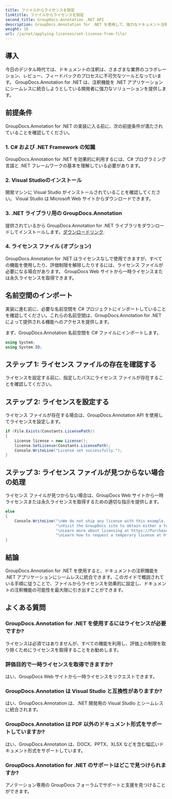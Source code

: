 ```yaml
---
title: ファイルからライセンスを設定
linktitle: ファイルからライセンスを設定
second_title: GroupDocs.Annotation .NET API
description: GroupDocs.Annotation for .NET を使用して、強力なドキュメント注釈機能を .NET アプリケーションにシームレスに統合します。
weight: 10
url: /ja/net/applying-licenses/set-license-from-file/
---
```

## 導入
今日のデジタル時代では、ドキュメントの注釈は、さまざまな業界のコラボレーション、レビュー、フィードバックのプロセスに不可欠なツールとなっています。 GroupDocs.Annotation for .NET は、注釈機能を .NET アプリケーションにシームレスに統合しようとしている開発者に強力なソリューションを提供します。
## 前提条件
GroupDocs.Annotation for .NET の実装に入る前に、次の前提条件が満たされていることを確認してください。
### 1. C# および .NET Framework の知識
GroupDocs.Annotation for .NET を効果的に利用するには、C# プログラミング言語と .NET フレームワークの基本を理解している必要があります。
### 2. Visual Studioのインストール
開発マシンに Visual Studio がインストールされていることを確認してください。 Visual Studio は Microsoft Web サイトからダウンロードできます。
### 3. .NET ライブラリ用の GroupDocs.Annotation
提供されているから GroupDocs.Annotation for .NET ライブラリをダウンロードしてインストールします。[ダウンロードリンク](https://releases.groupdocs.com/annotation/net/).
### 4. ライセンス ファイル (オプション)
GroupDocs.Annotation for .NET はライセンスなしで使用できますが、すべての機能を使用したり、評価制限を解除したりするには、ライセンス ファイルが必要になる場合があります。 GroupDocs Web サイトから一時ライセンスまたは永久ライセンスを取得できます。

## 名前空間のインポート
実装に進む前に、必要な名前空間を C# プロジェクトにインポートしていることを確認してください。これらの名前空間は、GroupDocs.Annotation for .NET によって提供される機能へのアクセスを提供します。

まず、GroupDocs.Annotation 名前空間を C# ファイルにインポートします。
```csharp
using System;
using System.IO;
```
## ステップ 1: ライセンス ファイルの存在を確認する
ライセンスを設定する前に、指定したパスにライセンス ファイルが存在することを確認してください。
## ステップ 2: ライセンスを設定する
ライセンス ファイルが存在する場合は、GroupDocs.Annotation API を使用してライセンスを設定します。
```csharp
if (File.Exists(Constants.LicensePath))
{
    License license = new License();
    license.SetLicense(Constants.LicensePath);
    Console.WriteLine("License set successfully.");
}
```
## ステップ 3: ライセンス ファイルが見つからない場合の処理
ライセンス ファイルが見つからない場合は、GroupDocs Web サイトから一時ライセンスまたは永久ライセンスを取得するための適切な指示を提供します。
```csharp
else
{
    Console.WriteLine("\nWe do not ship any license with this example. " +
                      "\nVisit the GroupDocs site to obtain either a temporary or permanent license. " +
                      "\nLearn more about licensing at https://Purchase.groupdocs.com/faqs/licensing。 " +
                      "\nLearn how to request a temporary license at https://Purchase.groupdocs.com/temporary-license.");
}
```

## 結論
GroupDocs.Annotation for .NET を使用すると、ドキュメントの注釈機能を .NET アプリケーションにシームレスに統合できます。このガイドで概説されている手順に従うことで、ファイルからライセンスを効果的に設定し、ドキュメントの注釈機能の可能性を最大限に引き出すことができます。
## よくある質問
### GroupDocs.Annotation for .NET を使用するにはライセンスが必要ですか?
ライセンスは必須ではありませんが、すべての機能を利用し、評価上の制限を取り除くためにライセンスを取得することをお勧めします。
### 評価目的で一時ライセンスを取得できますか?
はい、GroupDocs Web サイトから一時ライセンスをリクエストできます。
### GroupDocs.Annotation は Visual Studio と互換性がありますか?
はい、GroupDocs.Annotation は、.NET 開発用の Visual Studio とシームレスに統合されます。
### GroupDocs.Annotation は PDF 以外のドキュメント形式をサポートしていますか?
はい、GroupDocs.Annotation は、DOCX、PPTX、XLSX などを含む幅広いドキュメント形式をサポートしています。
### GroupDocs.Annotation for .NET のサポートはどこで見つけられますか?
アノテーション専用の GroupDocs フォーラムでサポートと支援を見つけることができます。